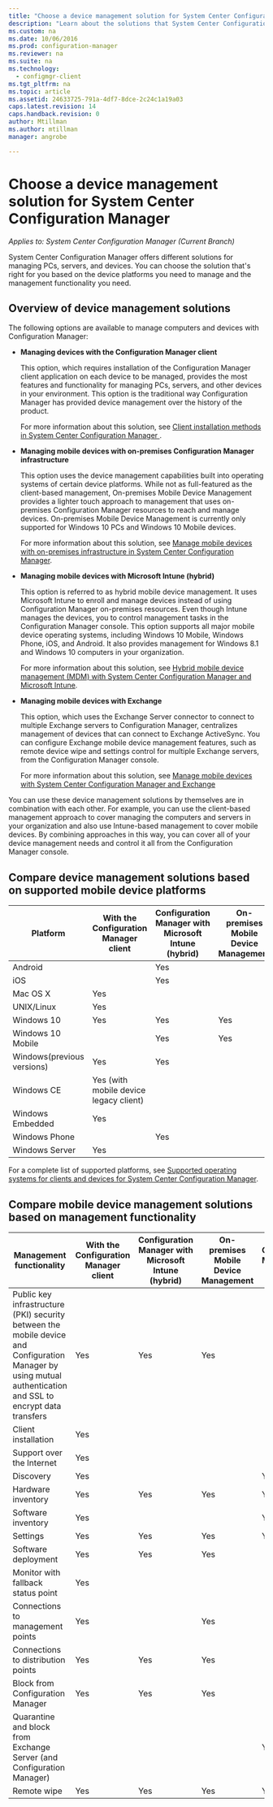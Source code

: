 ```yaml
---
title: "Choose a device management solution for System Center Configuration Manager"
description: "Learn about the solutions that System Center Configuration Manager offers for managing PCs, servers, and devices."
ms.custom: na
ms.date: 10/06/2016
ms.prod: configuration-manager
ms.reviewer: na
ms.suite: na
ms.technology:
  - configmgr-client
ms.tgt_pltfrm: na
ms.topic: article
ms.assetid: 24633725-791a-4df7-8dce-2c24c1a19a03
caps.latest.revision: 14
caps.handback.revision: 0
author: Mtillmanms.author: mtillmanmanager: angrobe

---
```

# Choose a device management solution for System Center Configuration Manager*Applies to: System Center Configuration Manager (Current Branch)*
System Center Configuration Manager offers different solutions for managing PCs, servers, and devices. You can choose the solution that's right for you based on the device platforms you need to manage and the management functionality you need.  


##  <a name="bkmk_overview"></a> Overview of device management solutions  
 The following options are available to manage computers and  devices with Configuration Manager:  

-   **Managing devices with the Configuration Manager client**  

     This option, which requires installation of the Configuration Manager client application on each device to be managed, provides the most features and functionality for managing PCs, servers, and other devices in your environment. This option is the traditional way Configuration Manager has provided device management over the history of the product.  

     For more information about this solution, see [Client installation methods in System Center Configuration Manager ](/sccm/core/client/deploy/plan/client-installation-methods).  

-   **Managing mobile devices with on-premises Configuration Manager infrastructure**  

     This option uses the device management capabilities built into operating systems of certain device platforms. While not as full-featured as the client-based management, On\-premises Mobile Device Management provides a lighter touch approach to management that uses on-premises Configuration Manager resources to reach and manage devices. On\-premises Mobile Device Management is currently only supported for Windows 10 PCs and Windows 10 Mobile devices.  

     For more information about this solution, see [Manage mobile devices with on-premises infrastructure in System Center Configuration Manager](../../mdm/understand/manage-mobile-devices-with-on-premises-infrastructure.md).  

-   **Managing mobile devices with Microsoft Intune (hybrid)**  

     This option is referred to as hybrid mobile device management.  It uses Microsoft Intune to enroll and manage devices instead of using Configuration Manager on-premises resources. Even though Intune manages the devices, you to control management tasks in the Configuration Manager console. This option supports all major mobile device operating systems, including Windows 10 Mobile, Windows Phone, iOS, and Android. It also provides management for Windows 8.1 and Windows 10 computers in your organization.  

     For more information about this solution, see [Hybrid mobile device management (MDM) with System Center Configuration Manager and Microsoft Intune](../../mdm/plan-design/hybrid-mobile-device-management.md).  

-   **Managing mobile devices with Exchange**  

     This option, which uses the Exchange Server connector to connect to multiple Exchange servers to Configuration Manager, centralizes management of devices that can connect to Exchange ActiveSync. You can configure Exchange mobile device management features, such as remote device wipe and settings control for multiple Exchange servers, from the Configuration Manager console.  

     For more information about this solution, see [Manage mobile devices with System Center Configuration Manager and Exchange](../../mdm/deploy-use/manage-mobile-devices-with-exchange-activesync.md)  

 You can use these device management solutions by themselves are in combination with each other. For example, you can use the client-based management approach to cover managing the computers and servers in your organization and also use Intune-based management to cover mobile devices. By combining approaches in this way, you can cover all of your device management needs and control it all from the Configuration Manager console.  

##  <a name="bkmk_comp1"></a> Compare device management solutions based on supported mobile device platforms  

|Platform|With the Configuration Manager client|Configuration Manager with Microsoft Intune (hybrid)|On\-premises Mobile Device Management|Configuration Manager with Exchange|  
|--------------|-------------------------------------------|-------------------------------------------------------------------|-------------------------------|-----------------------------------------|  
|Android||Yes||Yes|  
|iOS||Yes||Yes|  
|Mac OS X|Yes|||Yes|  
|UNIX/Linux|Yes|||Yes|  
|Windows 10|Yes|Yes|Yes|Yes|  
|Windows 10 Mobile||Yes|Yes|Yes|  
|Windows(previous versions)|Yes|Yes||Yes|  
|Windows CE|Yes (with mobile device legacy client)|||Yes|  
|Windows Embedded|Yes||||  
|Windows Phone||Yes||Yes|  
|Windows Server|Yes|||Yes|  

 For a complete list of supported platforms, see [Supported operating systems for clients and devices for System Center Configuration Manager](configs\supported-operating-systems-for-clients-and-devices.md).

##  <a name="bkmk_comp2"></a> Compare mobile device management solutions based on management functionality  

|Management functionality|With the Configuration Manager client|Configuration Manager with Microsoft Intune (hybrid)|On\-premises Mobile Device Management|Configuration Manager with Exchange|  
|------------------------------|-------------------------------------------|-------------------------------------------------------------------|-------------------------------|-----------------------------------------|  
|Public key infrastructure (PKI) security between the mobile device and Configuration Manager by using mutual authentication and SSL to encrypt data transfers|Yes|Yes|Yes||  
|Client installation|Yes||||  
|Support over the Internet|Yes||||  
|Discovery|Yes|||Yes|  
|Hardware inventory|Yes|Yes|Yes|Yes|  
|Software inventory|Yes|||Yes|  
|Settings|Yes|Yes|Yes|Yes|  
|Software deployment|Yes|Yes|Yes||  
|Monitor with fallback status point|Yes||||  
|Connections to management points|Yes||Yes||  
|Connections to distribution points|Yes|Yes|Yes||  
|Block from Configuration Manager|Yes|Yes|Yes||  
|Quarantine and block from Exchange Server (and Configuration Manager)||||Yes|  
|Remote wipe|Yes|Yes|Yes|Yes|  
